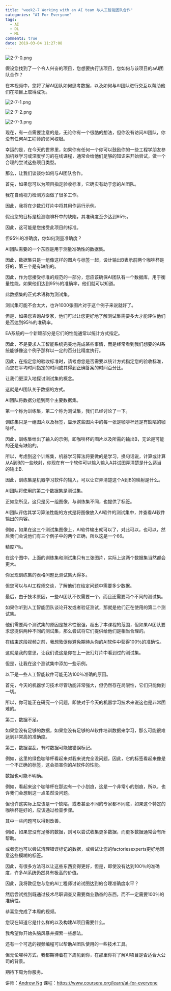 ```yaml
---
title: "week2-7 Working with an AI team 与人工智能团队合作"
categories: "AI For Everyone"
tags:
  - AI
  - DL
  - ML
comments: true
date: 2019-03-04 11:27:08
---
```


![2-7-0.png](https://upload-images.jianshu.io/upload_images/910914-b9598ac3e35433c1.png?imageMogr2/auto-orient/strip%7CimageView2/2/w/1240)

假设您找到了一个令人兴奋的项目，您想要执行该项目，您如何与该项目的aAI团队合作？

在本视频中，您将了解AI团队如何思考数据，以及如何与AI团队进行交互以帮助他们在项目上取得成功。

<!--more-->

![2-7-1.png](https://upload-images.jianshu.io/upload_images/910914-aee58ddd9a64b667.png?imageMogr2/auto-orient/strip%7CimageView2/2/w/1240)

![2-7-2.png](https://upload-images.jianshu.io/upload_images/910914-53a79548bc2756da.png?imageMogr2/auto-orient/strip%7CimageView2/2/w/1240)

![2-7-3.png](https://upload-images.jianshu.io/upload_images/910914-2cc8b5fa9eb54472.png?imageMogr2/auto-orient/strip%7CimageView2/2/w/1240)

现在，有一点需要注意的是，无论你有一个很酷的想法，但你没有访问AI团队，你没有任何AI工程师的访问权限。

幸运的是，在今天的世界里，如果你有任何一个你可以鼓励你的一些工程学朋友参加机器学习或深度学习的在线课程，通常会给他们足够的知识来开始尝试，做一个合理的尝试这些项目类型。

那么，让我们谈谈你如何与AI团队合作。

首先，如果您可以为项目指定验收标准，它确实有助于您的AI团队。

我在自动视力检测方面做了很多工作。

因此，我将在少数幻灯片中将其用作运行示例。

假设您的目标是检测咖啡杯中的缺陷，其准确度至少达到95％。

因此，这可能是您接受此项目的标准。

但95％的准确度，你如何测量准确度？

AI团队需要的一个东西是用于测量准确性的数据集。

因此，数据集只是一组像这样的图片与标签一起，设计输出B表示前两个咖啡杯是好的，第三个是有缺陷的。

因此，作为您接受标准的规范的一部分，您应该确保AI团队有一个数据库，用于衡量性能，如果他们达到95％的准确率，他们就可以知道。

此数据集的正式术语称为测试集。

测试集可能不会太大，也许1000张图片对于这个例子来说就好了。

但是，如果您咨询AI专家，他们可以让您更好地了解测试集需要多大才能评估他们是否达到95％的准确率。

EA系统的一个新颖部分是它们的性能通常以统计方式指定。

因此，不是要求人工智能系统完美地完成某些事情，而是经常看到我们想要的AI系统能够像这个例子那样以一定的百分比精度执行。

因此，在指定您的验收标准时，请考虑您是否需要以统计方式指定您的验收标准，而您在平均时间指定的时间或其得到正确答案的时间百分比。

让我们更深入地探讨测试集的概念。

这就是AI团队关于数据的方式。

AI团队将数据分组到两个主要数据集。

第一个称为训练集，第二个称为测试集，我们已经讨论了一下。

训练集只是一组图片以及标签，显示这些图片中的每一张是咖啡杯还是有缺陷的咖啡杯。

因此，训练集给出了输入的示例，即咖啡杯的图片以及所需的输出B，无论是可能的还是有缺陷的。

所以，考虑到这个训练集，机器学习算法将要做的是学习，换句话说，计算或计算从A到B的一些映射，你现在有一个软件可以输入输入A并试图弄清楚是什么适当的输出B.

因此，训练集是机器学习软件的输入，可以让它弄清楚这个A到B的映射是什么。

AI团队将使用的第二个数据集是测试集。

正如您所见，这只是另一组图像，与训练集不同，也提供了标签。

AI团队评估其学习算法性能的方式是将图像放入AI软件的测试集中，并查看AI软件输出的内容。

例如，如果在这三个测试集图像上，AI软件输出就可以了，对此可以，也可以，然后我们会说他们有三个例子中的两个正确，所以这是一个66。

精度7％。

在这个图中，上面的训练集和测试集只有三张图片，实际上这两个数据集当然都会更大。

你发现训练集的表格问题比测试集大得多。

但您可以与AI工程师交谈，了解他们在给定问题中需要多少数据。

最后，由于技术原因，一些AI团队不仅需要一个，而且还需要两个不同的测试集。

如果你听到人工智能团队谈论开发或者验证测试，那就是他们正在使用的第二个测试集。

他们需要两个测试集的原因是技术性很强，超出了本课程的范围，但如果AI团队要求您提供两种不同的测试集，那么尝试将它们提供给他们是相当合理的。

在结束这段视频之前，我想敦促你避免期待从你的AI软件中获得100％的准确性。

这就是我的意思，让我们说这是你在上一张幻灯片中看到过的测试集。

但是，让我在这个测试集中添加一些示例。

以下是一些人工智能软件可能无法100％准确的原因。

首先，今天的机器学习技术尽管功能非常强大，但仍然存在局限性，它们只能做到一切。

所以，你可能正在研究一个问题，即使对于今天的机器学习技术来说这也是非常困难的。

第二，数据不足。

如果您没有足够的数据，如果您没有足够的AI软件培训数据来学习，那么可能很难达到非常高的准确度。

第三，数据混乱，有时数据可能被错误标记。

例如，这里的绿色咖啡杯看起来对我来说完全没问题，因此，它的标签看起来像是一个不正确的标签，这会损害你的AI软件的性能。

数据也可能不明确。

例如，看起来这个咖啡杯在那边有一个小划痕，这是一个非常小的划痕，所以，也许我们会想到这一点虽然没问题。

但也许这实际上应该是一个缺陷，或者甚至不同的专家都不同意，如果这个特定的咖啡杯是好的，应该通过检查步骤。

其中一些问题可以得到改善。

例如，如果您没有足够的数据，则可以尝试收集更多数据，而更多数据通常会有所帮助。

或者您也可以尝试清理错误标记的数据，或尝试让您的factoriesexperts更好地同意这些模糊的标签。

因此，有很多方法可以让这些东西变得更好，但是，即使没有达到100％的准确度，许多AI系统仍然具有极高的价值。

因此，我将敦促您与您的AI工程师讨论试图达到的合理准确度水平？

然后尝试找到既通过技术尽职调查又需要商业勤奋的东西，而不一定需要100％的准确性。

恭喜您完成了本周的视频。

您现在知道它是什么样的以及构建AI项目需要什么。

我希望你开始头脑风暴并探索一些想法。

还有一个可选的视频编程可以帮助AI团队使用的一些技术工具。

但无论哪种方式，我都期待着在下周见到你，在那里你将了解AI项目是否适合大公司的背景。

期待下周为你服务。

讲师：[Andrew Ng](https://www.coursera.org/instructor/andrewng)
课程：<https://www.coursera.org/learn/ai-for-everyone>
